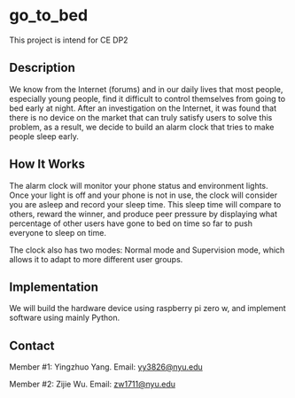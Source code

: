 # go_to_bed
This project is intend for CE DP2

## Description
We know from the Internet (forums) and in our daily lives that most people, especially young people, find it difficult to control themselves from going to bed early at night. 
After an investigation on the Internet, it was found that there is no device on the market that can truly satisfy users to solve this problem, as a result, we decide to build an alarm clock that tries to make people sleep early.

## How It Works
The alarm clock will monitor your phone status and environment lights. Once your light is off and your phone is not in use, the clock will consider you are asleep and record your sleep time. This sleep time will compare to others, reward the winner, and produce peer pressure by displaying what percentage of other users have gone to bed on time so far to push everyone to sleep on time.

The clock also has two modes: Normal mode and Supervision mode, which allows it to adapt to more different user groups. 

## Implementation
We will build the hardware device using raspberry pi zero w, and implement software using mainly Python.

## Contact
Member #1: 
Yingzhuo Yang.
Email: yy3826@nyu.edu

Member #2: 
Zijie Wu.
Email: zw1711@nyu.edu
